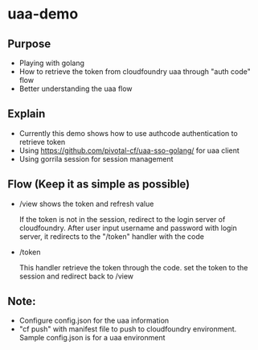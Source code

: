 uaa-demo
========

## Purpose
* Playing with golang
* How to retrieve the token from cloudfoundry uaa through "auth code" flow
* Better understanding the uaa flow

## Explain

* Currently this demo shows how to use authcode authentication to retrieve token
* Using https://github.com/pivotal-cf/uaa-sso-golang/ for uaa client
* Using gorrila session for session management

## Flow (Keep it as simple as possible)

* /view shows the token and refresh value

  If the token is not in the session, redirect to the login server of cloudfoundry.
  After user input username and password with login server, it redirects to the "/token" handler with the code
* /token

  This handler retrieve the token through the code. set the token to the session and redirect back to /view

## Note: 
* Configure config.json for the uaa information
* "cf push" with manifest file to push to cloudfoundry environment. Sample config.json is for a uaa environment

